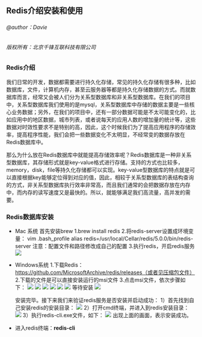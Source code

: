 ## Redis介绍安装和使用
###### @author：Davie
###### 版权所有：北京千锋互联科技有限公司

### Redis介绍
我们日常的开发，数据都需要进行持久化存储，常见的持久化存储有很多种，比如数据库，文件，计算机内存，甚至云服务器等都是持久化存储数据的方式。而就数据库而言，经常又会被人们分为关系型数据库和非关系型数据库。在我们的项目中，关系型数据库我们使用的是mysql，关系型数据库中存储的数据主要是一些核心业务数据；另外，在我们的项目中，还有一部分数据可能是不太可能变化的，比如应用中的地区数据，城市列表，或者说每天的应用人数的增加量的统计等，这些数据对时效性要求不是特别的高，因此，这个时候我们为了提高应用程序的存储效率，提高程序性能，我们会把一些数据变化不太明显，不经常变的数据存放在Redis数据库中。

那么为什么放在Redis数据库中就能提高存储效率呢？Redis数据库是一种非关系型数据库，其存储形式就是key-value格式进行存储。支持的方式也比较多，memory，disk，file等持久化存储都可以实现。key-value型数据库的特点就是可以直接根据key能够定位得到对应的值，因此，相较于关系型数据库的表结构查询的方式，非关系型数据库执行效率非常高，而且我们通常的会把数据存放在内存中，而内存的读写速度又是最快的。所以，就能够满足我们高流量，高并发的需要。

### Redis数据库安装
* Mac 系统
首先安装brew
1.brew install redis
2.将redis-server设置成环境变量：
vim .bash_profile
alias redis=/usr/local/Cellar/redis/5.0.0/bin/redis-server
注意：配置文件和路径修改成自己的配置
3.执行redis，开启redis服务
![](http://7xtcwd.com1.z0.glb.clouddn.com/redis_mac.png)

* Windows系统
1.下载Redis：https://github.com/MicrosoftArchive/redis/releases（或者见压缩包文件）
2.下载的文件是可以直接安装运行的msi文件
3.点击msi文件，依次步骤如下：
![](http://7xtcwd.com1.z0.glb.clouddn.com/windows_redis.png)
![](http://7xtcwd.com1.z0.glb.clouddn.com/windows_redis2.png)
![](http://7xtcwd.com1.z0.glb.clouddn.com/windows_redis3.png)
![](http://7xtcwd.com1.z0.glb.clouddn.com/windows_redis4.png)
![](http://7xtcwd.com1.z0.glb.clouddn.com/windows_redis5.png)
![](http://7xtcwd.com1.z0.glb.clouddn.com/windows_redis6.png)
等待安装
![](http://7xtcwd.com1.z0.glb.clouddn.com/windows_redis7.png)


    安装完毕。接下来我们来验证redis服务是否安装并启动成功：
1）首先找到自己安装redis的安装目录：
![](http://7xtcwd.com1.z0.glb.clouddn.com/redis_install.png)
2）打开cmd终端，并进入到redis安装目录：
![](http://7xtcwd.com1.z0.glb.clouddn.com/redis_start.png)
3）执行redis-cli.exe文件，如下：
![](http://7xtcwd.com1.z0.glb.clouddn.com/redis_running.png)
出现上面的画面，表示安装成功。

* 进入redis终端：**redis-cli**
